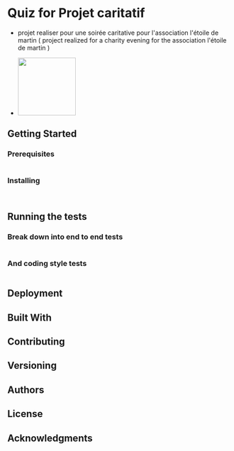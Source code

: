 # Quiz for Projet caritatif


* projet realiser pour une soirée caritative pour l'association l'étoile de martin
( project realized for a charity evening for the association l'étoile de martin )

* <a target="_blank" href="https://letoiledemartin.fr/" ><img src="https://stockagehelloassoprod.blob.core.windows.net/images/photos/edm-odyssea.jpg" height="130rem" /></a>
## Getting Started


### Prerequisites


```
```

### Installing



```
```


```
```


## Running the tests


### Break down into end to end tests


```
```

### And coding style tests


```
```

## Deployment


## Built With


## Contributing


## Versioning


## Authors

## License

## Acknowledgments


